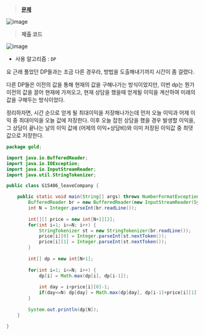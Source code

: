 > **[문제](https://www.acmicpc.net/problem/15486)**
> 
![image](https://user-images.githubusercontent.com/80896077/207068309-a40e415b-0632-47d5-a0f4-598fb64952a7.png)

> **제출 코드**
> 
![image](https://user-images.githubusercontent.com/80896077/207068340-e87f62d8-223c-4c78-8f57-cf5b2a89adbc.png)

- 사용 알고리즘 : `DP`

요 근래 풀었던 DP들과는 조금 다른 경우라, 방법을 도출해내기까지 시간이 좀 걸렸다.

다른 DP들은 이전의 값을 통해 현재의 값을 구해나가는 방식이었지만, 이번 dp는 뭔가 이전의 값을 끌어 현재에 가져오고, 현재 상담을 했을때 얻게될 이익을 계산하여 미래의 값을 구해두는 방식이었다.

정리하자면, 시간 순으로 얻게 될 최대이익을 저장해나가는데 먼저 오늘 이익과 어제 이익 중 최대이익을 오늘 값에 저장한다. 이후 오늘 잡힌 상담을 했을 경우 발생할 이익을, 그 상담이 끝나는 날의 이익 값에 (어제의 이익+상담비)와 이미 저장된 이익값 중 최댓값으로 저장한다.

```java
package gold;

import java.io.BufferedReader;
import java.io.IOException;
import java.io.InputStreamReader;
import java.util.StringTokenizer;

public class G15486_leaveCompany {

	public static void main(String[] args) throws NumberFormatException, IOException {
		BufferedReader br = new BufferedReader(new InputStreamReader(System.in));
		int N = Integer.parseInt(br.readLine());
		
		int[][] price = new int[N+1][2];
		for(int i=1; i<=N; i++) {
			StringTokenizer st = new StringTokenizer(br.readLine());
			price[i][0] = Integer.parseInt(st.nextToken());
			price[i][1] = Integer.parseInt(st.nextToken());
		}
		
		int[] dp = new int[N+1];
		
		for(int i=1; i<=N; i++) {
			dp[i] = Math.max(dp[i], dp[i-1]);
			
			int day = i+price[i][0]-1;
			if(day<=N) dp[day] = Math.max(dp[day], dp[i-1]+price[i][1]);
		}
		
		System.out.println(dp[N]);
	}

}
```
